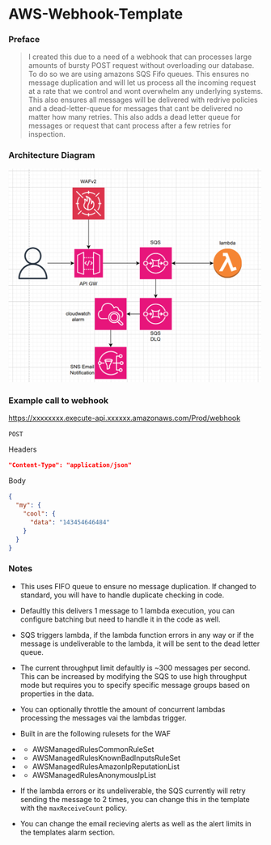 # AWS-Webhook-Template

### Preface

> I created this due to a need of a webhook that can processes large amounts of bursty POST request without overloading our database. To do so we are using amazons SQS Fifo queues. This ensures no message duplication and will let us process all the incoming request at a rate that we control and wont overwhelm any underlying systems. This also ensures all messages will be delivered with redrive policies and a dead-letter-queue for messages that cant be delivered no matter how many retries. This also adds a dead letter queue for messages or request that cant process after a few retries for inspection.

### Architecture Diagram

<img src="./assets/diagram.png" alt="Architecture Diagram" width="500"/>

### Example call to webhook

https://xxxxxxxx.execute-api.xxxxxx.amazonaws.com/Prod/webhook

`POST`

Headers

```json
"Content-Type": "application/json"
```

Body

```json
{
  "my": {
    "cool": {
      "data": "143454646484"
    }
  }
}
```

### Notes

- This uses FIFO queue to ensure no message duplication. If changed to standard, you will have to handle duplicate checking in code.
- Defaultly this delivers 1 message to 1 lambda execution, you can configure batching but need to handle it in the code as well.
- SQS triggers lambda, if the lambda function errors in any way or if the message is undeliverable to the lambda, it will be sent to the dead letter queue.
- The current throughput limit defaultly is ~300 messages per second. This can be increased by modifying the SQS to use high throughput mode but requires you to specify specific message groups based on properties in the data.
- You can optionally throttle the amount of concurrent lambdas processing the messages vai the lambdas trigger.

- Built in are the following rulesets for the WAF
- - AWSManagedRulesCommonRuleSet
- - AWSManagedRulesKnownBadInputsRuleSet
- - AWSManagedRulesAmazonIpReputationList
- - AWSManagedRulesAnonymousIpList

- If the lambda errors or its undeliverable, the SQS currently will retry sending the message to 2 times, you can change this in the template with the `maxReceiveCount` policy.
- You can change the email recieving alerts as well as the alert limits in the templates alarm section.
